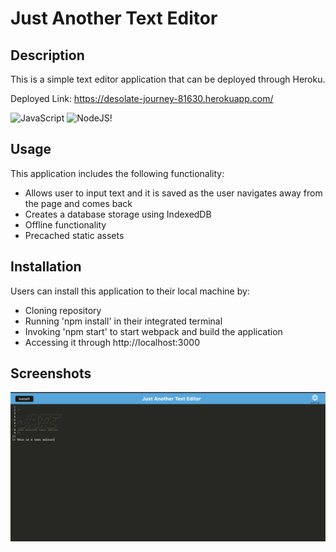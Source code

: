 # Just Another Text Editor

## Description
This is a simple text editor application that can be deployed through Heroku. 

Deployed Link: https://desolate-journey-81630.herokuapp.com/

![JavaScript](https://img.shields.io/badge/javascript-%23323330.svg?style=for-the-badge&logo=javascript&logoColor=%23F7DF1E) ![NodeJS](https://img.shields.io/badge/node.js-6DA55F?style=for-the-badge&logo=node.js&logoColor=white)! 

## Usage
This application includes the following functionality:
- Allows user to input text and it is saved as the user navigates away from the page and comes back
- Creates a database storage using IndexedDB
- Offline functionality
- Precached static assets


## Installation
Users can install this application to their local machine by:

- Cloning repository
- Running 'npm install' in their integrated terminal
- Invoking 'npm start' to start webpack and build the application
- Accessing it through http://localhost:3000


## Screenshots
![Preview of application](/screenshot/Screenshot%202023-05-11%20at%2012.17.37%20AM.png)
